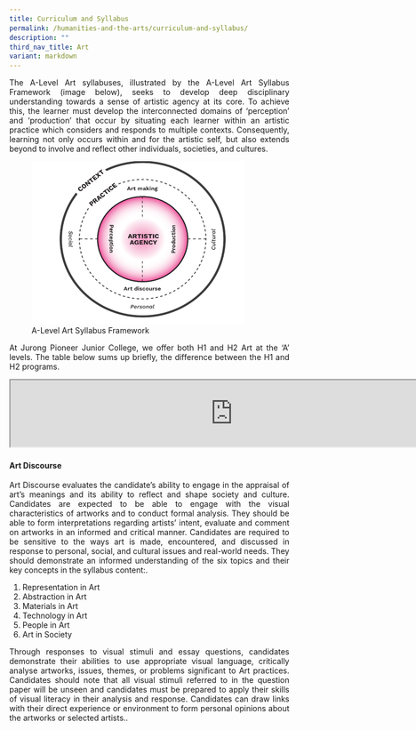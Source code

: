 ```yaml
---
title: Curriculum and Syllabus
permalink: /humanities-and-the-arts/curriculum-and-syllabus/
description: ""
third_nav_title: Art
variant: markdown
---
```

<div align="justify">
	
<p>The A-Level Art syllabuses, illustrated by the A-Level Art Syllabus Framework (image below), seeks to develop deep disciplinary understanding towards a sense of artistic agency at its core. To achieve this, the learner must develop the interconnected domains of ‘perception’ and ‘production’ that occur by situating each learner within an artistic practice which considers and responds to multiple contexts. Consequently, learning not only occurs within and for the artistic self, but also extends beyond to involve and reflect other individuals, societies, and cultures.</p>
<figure>

<img src="/images/JPJC%20Experience/Curriculum/Humanities%20and%20the%20Arts/Art/Art.png">
<figcaption>A-Level Art Syllabus Framework</figcaption></figure>	
	
<p>At Jurong Pioneer Junior College, we offer both H1 and H2 Art at the ‘A’ levels. The table below sums up briefly, the difference between the H1 and H2 programs.</p>	
	
<iframe src="https://docs.google.com/document/d/e/2PACX-1vRiUY8XTY3n3Zn9Rt67PJCC_whBr3bF1SttPeI2gxQPK9kZ9P6g2avPm-7obHCe6C23OFWDswlSC3kw/pub?embedded=true" width="800px" height="120px" scrolling="no"></iframe>
	
<h4><strong>Art Discourse</strong></h4>
<p>Art Discourse evaluates the candidate’s ability to engage in the appraisal of art’s meanings and its ability to reflect and shape society and culture. Candidates are expected to be able to engage with the visual characteristics of artworks and to conduct formal analysis. They should be able to form interpretations regarding artists’ intent, evaluate and comment on artworks in an informed and critical manner. Candidates are required to be sensitive to the ways art is made, encountered, and discussed in response to personal, social, and cultural issues and real-world needs. They should demonstrate an informed understanding of the six topics and their key concepts in the syllabus content:.</p>

<ol>	
<li>Representation in Art
</li><li>Abstraction in Art
</li><li>Materials in Art
</li><li>Technology in Art
</li><li>People in Art
</li><li>Art in Society
</li></ol>
	
<p>
Through responses to visual stimuli and essay questions, candidates demonstrate their abilities to use appropriate visual language, critically analyse artworks, issues, themes, or problems significant to Art practices. Candidates should note that all visual stimuli referred to in the question paper will be unseen and candidates must be prepared to apply their skills of visual literacy in their analysis and response. Candidates can draw links with their direct experience or environment to form personal opinions about the artworks or selected artists..</p>

</div>
